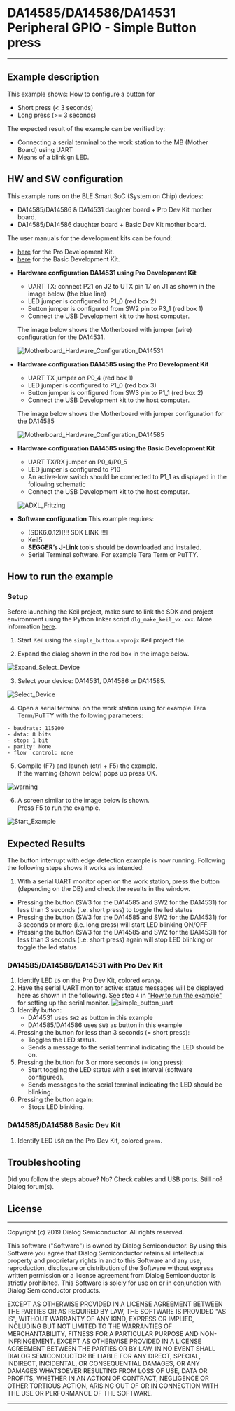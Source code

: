 ﻿# DA14585/DA14586/DA14531 Peripheral GPIO - Simple Button press

---


## Example description

This example shows:
How to configure a button for
- Short press (< 3 seconds)
- Long press (>= 3 seconds)

The expected result of the example can be verified by:
- Connecting a serial terminal to the work station to the MB (Mother Board) using UART
- Means of a blinkign LED.

## HW and SW configuration
This example runs on the BLE Smart SoC (System on Chip) devices:
- DA14585/DA14586 & DA14531 daughter board + Pro Dev Kit mother board.
- DA14585/DA14586 daughter board + Basic Dev Kit mother board.

The user manuals for the development kits can be found:
- [here](https://www.dialog-semiconductor.com/products/da14531-development-kit-pro) for the Pro Development Kit.
- [here](https://www.dialog-semiconductor.com/sites/default/files/um-b-048_da14585da14586_getting_started_guide_v2.0_0.pdf) for the Basic Development Kit.

* __Hardware configuration DA14531 using Pro Development Kit__

	- UART TX: connect P21 on J2 to UTX pin 17 on J1 as shown in the image below (the blue line)
	- LED jumper is configured to P1_0 (red box 2)
	- Button jumper is configured from SW2 pin to P3_1 (red box 1)
	- Connect the USB Development kit to the host computer.

	The image below shows the Motherboard with jumper (wire) configuration for the DA14531.

	![Motherboard_Hardware_Configuration_DA14531](assets/Motherboard_Hardware_Configuration_DA14531.png)
		
* __Hardware configuration DA14585 using the Pro Development Kit__

	- UART TX jumper on P0_4 (red box 1)
	- LED jumper is configured to P1_0 (red box 3)
	- Button jumper is configured from SW3 pin to P1_1 (red box 2)
	- Connect the USB Development kit to the host computer.

	The image below shows the Motherboard with jumper configuration for the DA14585

	![Motherboard_Hardware_Configuration_DA14585](assets/Motherboard_Hardware_Configuration_DA14585.png)

* __Hardware configuration DA14585 using the Basic Development Kit__

	- UART TX/RX jumper on P0_4/P0_5
	- LED jumper is configured to P10
	- An active-low switch should be connected to P1_1 as displayed in the following schematic
	- Connect the USB Development kit to the host computer.

	![ADXL_Fritzing](assets/simple_button_basic.png)

* __Software configuration__
This example requires:
	- (SDK6.0.12)[!!! SDK LINK !!!]
	- Keil5
	- __SEGGER’s J-Link__ tools should be downloaded and installed.
	- Serial Terminal software. For example Tera Term or PuTTY.

## How to run the example
### Setup
Before launching the Keil project, make sure to link the SDK and project environment using the Python linker script `dlg_make_keil_vx.xxx`. More information [here](https://www.dialog-semiconductor.com/sites/default/files/sw-example-da145x-example-setup.pdf).
1. Start Keil using the `simple_button.uvprojx` Keil project file.
 
2. Expand the dialog shown in the red box in the image below.

![Expand_Select_Device](assets/Expand_Select_Device.png)

3. Select your device: DA14531, DA14586 or DA14585.
		
![Select_Device](assets/Select_Device.png)

4. Open a serial terminal on the work station using for example Tera Term/PuTTY with the following parameters:
```
- baudrate: 115200
- data: 8 bits
- stop: 1 bit
- parity: None
- flow  control: none
```

5. Compile (F7) and launch (ctrl + F5) the example.\
If the warning (shown below) pops up press OK.
 
![warning](assets/warning.png)

6. A screen similar to the image below is shown.\
Press F5 to run the example.

![Start_Example](assets/Start_Example.png)

## Expected Results
The button interrupt with edge detection example is now running. Following the following steps shows it works as intended:

1. With a serial UART monitor open on the work station, press the button (depending on the DB) and check the results in the window.

- Pressing the button (SW3 for the DA14585 and SW2 for the DA14531) for less than 3 seconds (i.e. short press) to toggle the led status
- Pressing the button (SW3 for the DA14585 and SW2 for the DA14531) for 3 seconds or more (i.e. long press) will start LED blinking ON/OFF
- Pressing the button (SW3 for the DA14585 and SW2 for the DA14531) for less than 3 seconds (i.e. short press) again will stop LED blinking or toggle the led status

### DA14585/DA14586/DA14531 with Pro Dev Kit
1. Identify LED `D5` on the Pro Dev Kit, colored `orange`.
2. Have the serial UART monitor active: status messages will be displayed here as shown in the following. See step `4` in ["How to run the example"](#How-to-run-the-example) for setting up the serial monitor.
![simple_button_uart](assets/uart_data.png)
2. Identify button:
	- DA14531 uses `SW2` as button in this example
	- DA14585/DA14586 uses `SW3` as button in this example
2. Pressing the button for less than 3 seconds (= short press):
	- Toggles the LED status.
	- Sends a message to the serial terminal indicating the LED should be on. 
3. Pressing the button for 3 or more seconds (= long press):
	- Start toggling the LED status with a set interval (software configured).
	- Sends messages to the serial terminal indicating the LED should be blinking.
4. Pressing the button again:
	- Stops LED blinking.

### DA14585/DA14586 Basic Dev Kit
1. Identify LED `USR` on the Pro Dev Kit, colored `green`.

## Troubleshooting
Did you follow the steps above?
No? Check cables and USB ports.
Still no? Dialog forum(s).

## License


**************************************************************************************

 Copyright (c) 2019 Dialog Semiconductor. All rights reserved.

 This software ("Software") is owned by Dialog Semiconductor. By using this Software
 you agree that Dialog Semiconductor retains all intellectual property and proprietary
 rights in and to this Software and any use, reproduction, disclosure or distribution
 of the Software without express written permission or a license agreement from Dialog
 Semiconductor is strictly prohibited. This Software is solely for use on or in
 conjunction with Dialog Semiconductor products.

 EXCEPT AS OTHERWISE PROVIDED IN A LICENSE AGREEMENT BETWEEN THE PARTIES OR AS
 REQUIRED BY LAW, THE SOFTWARE IS PROVIDED "AS IS", WITHOUT WARRANTY OF ANY KIND,
 EXPRESS OR IMPLIED, INCLUDING BUT NOT LIMITED TO THE WARRANTIES OF MERCHANTABILITY,
 FITNESS FOR A PARTICULAR PURPOSE AND NON-INFRINGEMENT. EXCEPT AS OTHERWISE PROVIDED
 IN A LICENSE AGREEMENT BETWEEN THE PARTIES OR BY LAW, IN NO EVENT SHALL DIALOG
 SEMICONDUCTOR BE LIABLE FOR ANY DIRECT, SPECIAL, INDIRECT, INCIDENTAL, OR
 CONSEQUENTIAL DAMAGES, OR ANY DAMAGES WHATSOEVER RESULTING FROM LOSS OF USE, DATA OR
 PROFITS, WHETHER IN AN ACTION OF CONTRACT, NEGLIGENCE OR OTHER TORTIOUS ACTION,
 ARISING OUT OF OR IN CONNECTION WITH THE USE OR PERFORMANCE OF THE SOFTWARE.

**************************************************************************************
